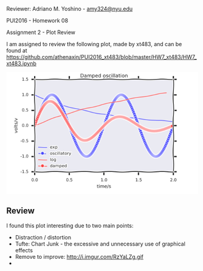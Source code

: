 Reviewer: Adriano M. Yoshino - amy324@nyu.edu

PUI2016 - Homework 08 

Assignment 2 - Plot Review

I am assigned to review the following plot, made by xt483, and can be found at https://github.com/athenaxin/PUI2016_xt483/blob/master/HW7_xt483/HW7_xt483.ipynb

![xt483_plot - amy324](xt483_plot_review.PNG)

## Review

I found this plot interesting due to two main points:
- Distraction / distortion
- Tufte: Chart Junk - the excessive and unnecessary use of graphical effects
- Remove to improve: http://i.imgur.com/RzYaLZg.gif
- 
